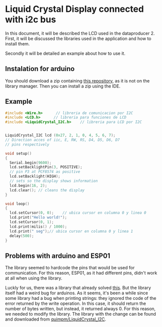 # Liquid Crystal Display connected with i2c bus

In this document, it will be described the LCD used in the dataproducer 2. First, it will be discussed the libraries used in the application and how to install them.

Secondly it will be detailed an example about how to use it.

## Instalation for arduino
You should download a zip containing [this repository](https://github.com/fmalpartida/New-LiquidCrystal), as it is not on the library manager. Then you can install a zip using the IDE.

## Example 

```c++
#include <Wire.h>      // libreria de comunicacion por I2C
#include <LCD.h>      // libreria para funciones de LCD
#include <LiquidCrystal_I2C.h>    // libreria para LCD por I2C


LiquidCrystal_I2C lcd (0x27, 2, 1, 0, 4, 5, 6, 7); 
// Direction acces of iic, E, RW, RS, D4, D5, D6, D7 
// pins respectively

void setup()
{
  Serial.begin(9600);
  lcd.setBacklightPin(3, POSITIVE); 
  // pin P3 at PCF8574 as positive
  lcd.setBacklight(HIGH);  
  // sets so the display shows information
  lcd.begin(16, 2);
  lcd.clear(); // cleans the display
}

void loop()
{
  lcd.setCursor(0, 0);    // ubica cursor en columna 0 y linea 0
  lcd.print("Hello world!"); 
  lcd.setCursor(0, 1);
  lcd.print(milis() / 1000);
  lcd.print(" seg");// ubica cursor en columna 0 y linea 1
  delay(500);
}


```

## Problems with arduino and ESP01
The library seemed to hardcode the pins that  would be used
for communication. For this reason, ESP01, as it had different pins,
didn't work at all when using the library. 

Luckly for us, there was a library that already solved [this](https://github.com/agnunez/ESP8266-I2C-LCD1602). But the library itself had a weird bug for arduinos. As it seems, it's been a while since some library had a bug when printing strings: they ignored the code of the error returned by the write operation. In this case, it should return the number of bytes written, but instead, it returned always 0. For this reason, we needed to modify the library. The library with the change can be found and downloaded from [quimpm/LiquidCrystal_I2C](https://github.com/quimpm/LiquidCrystal_I2C).
